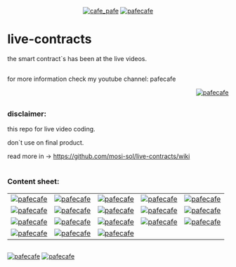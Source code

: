 <p align="center"> 
  <a href="https://twitter.com/cafe_pafe" target="blank"><img src="https://img.shields.io/twitter/follow/cafe_pafe?logo=twitter&style=plastic&labelColor=334455" alt="cafe_pafe" /></a> 
<a href="https://youtube.com/pafecafe" target="blank"><img src="https://img.shields.io/badge/youtube-watch-red/follow/cafe_pafe?logo=youtube&style=plastic&logoColor=red&labelColor=334455" alt="pafecafe" /></a> 
</p>

# live-contracts
the smart contract`s has been at the live videos.
##
for more information check my youtube channel: pafecafe
<p align="right"> 
<a href="https://mosi-sol.github.io/live-contracts/" target="blank">
    <img src="https://img.shields.io/badge/HOME-PAGE-black?style=flat-square&logo=solidity&logoColor=black" alt="pafecafe" /></a> 
</p>

##

### disclaimer:

this repo for live video coding.

don`t use on final product.

read more in -> https://github.com/mosi-sol/live-contracts/wiki

#
### Content sheet:

<table>
    <tr>
    <td>
    <a href="https://github.com/mosi-sol/live-contracts" target="blank">
    <img src="https://img.shields.io/badge/episide%2001-SecureSendToken.sol-black?style=flat-square&logo=solidity&logoColor=black" alt="pafecafe" /></a> 
    </td><td>
    <a href="https://github.com/mosi-sol/live-contracts" target="blank">
    <img src="https://img.shields.io/badge/episide%2002-DeposiWithdraw.sol-black?style=flat-square&logo=solidity&logoColor=black" alt="pafecafe" /></a> 
    </td><td>
    <a href="https://github.com/mosi-sol/live-contracts" target="blank">
    <img src="https://img.shields.io/badge/episide%2003-FactoryPattern.sol-black?style=flat-square&logo=solidity&logoColor=black" alt="pafecafe" /></a> 
    </td><td>
    <a href="https://github.com/mosi-sol/live-contracts" target="blank">
    <img src="https://img.shields.io/badge/episide%2004-MicroBank.sol-black?style=flat-square&logo=solidity&logoColor=black" alt="pafecafe" /></a> 
    </td><td>
    <a href="https://github.com/mosi-sol/live-contracts" target="blank">
    <img src="https://img.shields.io/badge/episide%2005-SimpleLottery.sol-black?style=flat-square&logo=solidity&logoColor=black" alt="pafecafe" /></a> 
    </td></tr>
    <tr><td>
    <a href="https://github.com/mosi-sol/live-contracts" target="blank">
    <img src="https://img.shields.io/badge/episide%2006-StakeNftForReward.sol-black?style=flat-square&logo=solidity&logoColor=black" alt="pafecafe" /></a> 
    </td><td>
    <a href="https://github.com/mosi-sol/live-contracts" target="blank">
    <img src="https://img.shields.io/badge/episide%2007-ErrorHandling.sol-black?style=flat-square&logo=solidity&logoColor=black" alt="pafecafe" /></a> 
    </td><td>
    <a href="https://github.com/mosi-sol/live-contracts" target="blank">
    <img src="https://img.shields.io/badge/episide%2008-LotteryPart2.sol-black?style=flat-square&logo=solidity&logoColor=black" alt="pafecafe" /></a> 
    </td><td>
    <a href="https://github.com/mosi-sol/live-contracts" target="blank">
    <img src="https://img.shields.io/badge/episide%2009-TodoListPart1.sol-black?style=flat-square&logo=solidity&logoColor=black" alt="pafecafe" /></a> 
    </td><td>
    <a href="https://github.com/mosi-sol/live-contracts" target="blank">
    <img src="https://img.shields.io/badge/episide%2010-CRUD.sol-black?style=flat-square&logo=solidity&logoColor=black" alt="pafecafe" /></a> 
    </td></tr>
    <tr><td>
    <a href="https://github.com/mosi-sol/live-contracts" target="blank">
    <img src="https://img.shields.io/badge/episide%2011-HashAlgorithm.sol-black?style=flat-square&logo=solidity&logoColor=black" alt="pafecafe" /></a> 
    </td><td>
    <a href="https://github.com/mosi-sol/live-contracts" target="blank">
    <img src="https://img.shields.io/badge/episide%2012-TransferOwner.sol-black?style=flat-square&logo=solidity&logoColor=black" alt="pafecafe" /></a> 
    </td><td>
    <a href="https://github.com/mosi-sol/live-contracts" target="blank">
    <img src="https://img.shields.io/badge/episide%2013-DynamicMap.sol-black?style=flat-square&logo=solidity&logoColor=black" alt="pafecafe" /></a> 
    </td><td>
    <a href="https://github.com/mosi-sol/live-contracts" target="blank">
    <img src="https://img.shields.io/badge/episide%2014-SimpleCargo.sol-black?style=flat-square&logo=solidity&logoColor=black" alt="pafecafe" /></a> 
    </td><td>
    <a href="https://github.com/mosi-sol/live-contracts" target="blank">
    <img src="https://img.shields.io/badge/episide%2015-EncodeHash.sol-black?style=flat-square&logo=solidity&logoColor=black" alt="pafecafe" /></a> 
    </td></tr>
  <tr><td>
    <a href="https://github.com/mosi-sol/live-contracts" target="blank">
    <img src="https://img.shields.io/badge/episide%2016-RandomDice.sol-black?style=flat-square&logo=solidity&logoColor=black" alt="pafecafe" /></a> 
    </td><td>
    <a href="https://github.com/mosi-sol/live-contracts" target="blank">
    <img src="https://img.shields.io/badge/episide%2017-ElectionSimulation.sol-black?style=flat-square&logo=solidity&logoColor=black" alt="pafecafe" /></a> 
    </td><td>
    <a href="https://github.com/mosi-sol/live-contracts" target="blank">
    <img src="https://img.shields.io/badge/episide%2018-StringLibrary.sol-black?style=flat-square&logo=solidity&logoColor=black" alt="pafecafe" /></a> 
    </td>
    </tr>
</table>

##
<div>
<span align="left"> 
<a href="https://img.shields.io/github/license/mosi-sol/live-contracts" target="blank">
  <img src="https://img.shields.io/github/license/mosi-sol/live-contracts" alt="pafecafe" /></a> 
</span>
<span align="center"> 
<a href="https://img.shields.io/twitter/url?url=https%3A%2F%2Fgithub.com%2Fmosi-sol%2Flive-contracts" target="blank"><img src="https://img.shields.io/twitter/url?url=https%3A%2F%2Fgithub.com%2Fmosi-sol%2Flive-contracts" alt="pafecafe" /></a> 
</span>
</div>


